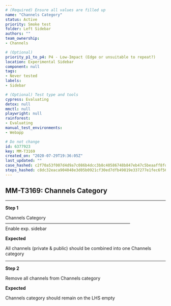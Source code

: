 ```yaml
---
# (Required) Ensure all values are filled up
name: "Channels Category"
status: Active
priority: Smoke test
folder: Left Sidebar
authors: ""
team_ownership: 
- Channels

# (Optional)
priority_p1_to_p4: P4 - Low-Impact (Edge or unsuitable to repeat?)
location: Experimental Sidebar
component: null
tags: 
- Never tested
labels: 
- Sidebar

# (Optional) Test type and tools
cypress: Evaluating
detox: null
mmctl: null
playwright: null
rainforest: 
- Evaluating
manual_test_environments: 
- Webapp

# Do not change
id: 6377923
key: MM-T3169
created_on: "2020-07-29T19:36:05Z"
last_updated: ""
case_hashed: c2f70a53f007d4d9a7c086b4dcc3b8c40586748b847eb47c5beaaff8fd606df292ea74d308f10638baecbe7fc63dc003
steps_hashed: c8dc32eaca904048e3d05b0921cf30ed7dfb49819e337277e1fec6f56376c30ab9c42c1af95e04b348cc32c3071d8b77
---
```


<!-- (Auto-generated) Based on frontmatter's "key" and "name" -->

## MM-T3169: Channels Category

---

**Step 1**

Channels Category\
————————————————————————————\
Enable exp. sidebar

**Expected**

All channels (private & public) should be combined into one Channels category

---

**Step 2**

Remove all channels from Channels category

**Expected**

Channels category should remain on the LHS empty
